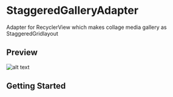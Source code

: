 # StaggeredGalleryAdapter
Adapter for RecyclerView which makes collage media gallery as StaggeredGridlayout
## Preview 
![alt text](https://github.com/ngtien137/Basic-Video-Cut-Bar/blob/master/git_resources/preview_i.gif)
## Getting Started
